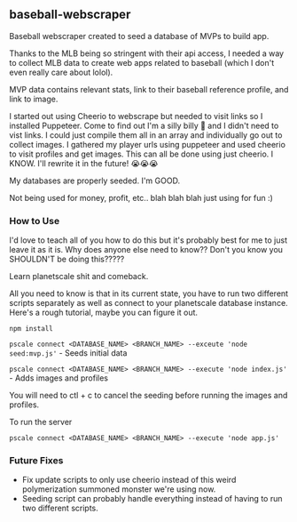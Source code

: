## baseball-webscraper

Baseball webscraper created to seed a database of MVPs to build app.

Thanks to the MLB being so stringent with their api access, I needed a way to collect MLB data to create web apps related to baseball (which I don't even really care about lolol).

MVP data contains relevant stats, link to their baseball reference profile, and link to image.

I started out using Cheerio to webscrape but needed to visit links so I installed Puppeteer. Come to find out I'm a silly billy 🤪 and I didn't need to vist links. I could just compile them all in an array and individually go out to collect images. I gathered my player urls using puppeteer and used cheerio to visit profiles and get images. This can all be done using just cheerio. I KNOW. I'll rewrite it in the future! 😭😭😭

My databases are properly seeded. I'm GOOD.

Not being used for money, profit, etc.. blah blah blah just using for fun :)

### How to Use

I'd love to teach all of you how to do this but it's probably best for me to just leave it as it is. Why does anyone else need to know?? Don't you know you SHOULDN'T be doing this?????

Learn planetscale shit and comeback.

All you need to know is that in its current state, you have to run two different scripts separately as well as connect to your planetscale database instance. Here's a rough tutorial, maybe you can figure it out.

`npm install`

`pscale connect <DATABASE_NAME> <BRANCH_NAME> --exceute 'node seed:mvp.js'` - Seeds initial data

`pscale connect <DATABASE_NAME> <BRANCH_NAME> --execute 'node index.js'` - Adds images and profiles

You will need to ctl + c to cancel the seeding before running the images and profiles.

To run the server

`pscale connect <DATABASE_NAME> <BRANCH_NAME> --execute 'node app.js'`

### Future Fixes

- Fix update scripts to only use cheerio instead of this weird polymerization summoned monster we're using now.
- Seeding script can probably handle everything instead of having to run two different scripts.
